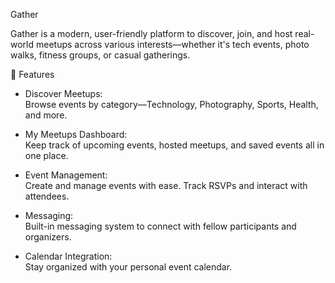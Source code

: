 Gather

Gather is a modern, user-friendly platform to discover, join, and host real-world meetups across various interests—whether it's tech events, photo walks, fitness groups, or casual gatherings.

🌟 Features

- Discover Meetups:  
  Browse events by category—Technology, Photography, Sports, Health, and more.

- My Meetups Dashboard:  
  Keep track of upcoming events, hosted meetups, and saved events all in one place.

- Event Management:  
  Create and manage events with ease. Track RSVPs and interact with attendees.

- Messaging:  
  Built-in messaging system to connect with fellow participants and organizers.

- Calendar Integration:  
  Stay organized with your personal event calendar.
